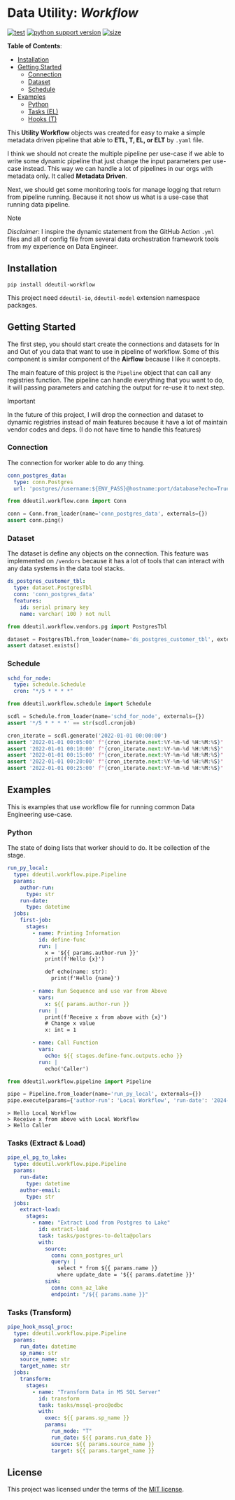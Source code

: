 # Data Utility: _Workflow_

[![test](https://github.com/ddeutils/ddeutil-workflow/actions/workflows/tests.yml/badge.svg?branch=main)](https://github.com/ddeutils/ddeutil-workflow/actions/workflows/tests.yml)
[![python support version](https://img.shields.io/pypi/pyversions/ddeutil-workflow)](https://pypi.org/project/ddeutil-workflow/)
[![size](https://img.shields.io/github/languages/code-size/ddeutils/ddeutil-workflow)](https://github.com/ddeutils/ddeutil-workflow)

**Table of Contents**:

- [Installation](#installation)
- [Getting Started](#getting-started)
  - [Connection](#connection)
  - [Dataset](#dataset)
  - [Schedule](#schedule)
- [Examples](#examples)
  - [Python](#python)
  - [Tasks (EL)](#tasks-extract--load)
  - [Hooks (T)](#hooks-transform)

This **Utility Workflow** objects was created for easy to make a simple metadata
driven pipeline that able to **ETL, T, EL, or ELT** by `.yaml` file.

I think we should not create the multiple pipeline per use-case if we able to
write some dynamic pipeline that just change the input parameters per use-case
instead. This way we can handle a lot of pipelines in our orgs with metadata only.
It called **Metadata Driven**.

Next, we should get some monitoring tools for manage logging that return from
pipeline running. Because it not show us what is a use-case that running data
pipeline.

> [!NOTE]
> _Disclaimer_: I inspire the dynamic statement from the GitHub Action `.yml` files
> and all of config file from several data orchestration framework tools from my
> experience on Data Engineer.

## Installation

```shell
pip install ddeutil-workflow
```

This project need `ddeutil-io`, `ddeutil-model` extension namespace packages.

## Getting Started

The first step, you should start create the connections and datasets for In and
Out of you data that want to use in pipeline of workflow. Some of this component
is similar component of the **Airflow** because I like it concepts.

The main feature of this project is the `Pipeline` object that can call any
registries function. The pipeline can handle everything that you want to do, it
will passing parameters and catching the output for re-use it to next step.

> [!IMPORTANT]
> In the future of this project, I will drop the connection and dataset to
> dynamic registries instead of main features because it have a lot of maintain
> vendor codes and deps. (I do not have time to handle this features)

### Connection

The connection for worker able to do any thing.

```yaml
conn_postgres_data:
  type: conn.Postgres
  url: 'postgres//username:${ENV_PASS}@hostname:port/database?echo=True&time_out=10'
```

```python
from ddeutil.workflow.conn import Conn

conn = Conn.from_loader(name='conn_postgres_data', externals={})
assert conn.ping()
```

### Dataset

The dataset is define any objects on the connection. This feature was implemented
on `/vendors` because it has a lot of tools that can interact with any data systems
in the data tool stacks.

```yaml
ds_postgres_customer_tbl:
  type: dataset.PostgresTbl
  conn: 'conn_postgres_data'
  features:
    id: serial primary key
    name: varchar( 100 ) not null
```

```python
from ddeutil.workflow.vendors.pg import PostgresTbl

dataset = PostgresTbl.from_loader(name='ds_postgres_customer_tbl', externals={})
assert dataset.exists()
```

### Schedule

```yaml
schd_for_node:
  type: schedule.Schedule
  cron: "*/5 * * * *"
```

```python
from ddeutil.workflow.schedule import Schedule

scdl = Schedule.from_loader(name='schd_for_node', externals={})
assert '*/5 * * * *' == str(scdl.cronjob)

cron_iterate = scdl.generate('2022-01-01 00:00:00')
assert '2022-01-01 00:05:00' f"{cron_iterate.next:%Y-%m-%d %H:%M:%S}"
assert '2022-01-01 00:10:00' f"{cron_iterate.next:%Y-%m-%d %H:%M:%S}"
assert '2022-01-01 00:15:00' f"{cron_iterate.next:%Y-%m-%d %H:%M:%S}"
assert '2022-01-01 00:20:00' f"{cron_iterate.next:%Y-%m-%d %H:%M:%S}"
assert '2022-01-01 00:25:00' f"{cron_iterate.next:%Y-%m-%d %H:%M:%S}"
```

## Examples

This is examples that use workflow file for running common Data Engineering
use-case.

### Python

The state of doing lists that worker should to do. It be collection of the stage.

```yaml
run_py_local:
  type: ddeutil.workflow.pipe.Pipeline
  params:
    author-run:
      type: str
    run-date:
      type: datetime
  jobs:
    first-job:
      stages:
        - name: Printing Information
          id: define-func
          run: |
            x = '${{ params.author-run }}'
            print(f'Hello {x}')

            def echo(name: str):
              print(f'Hello {name}')

        - name: Run Sequence and use var from Above
          vars:
            x: ${{ params.author-run }}
          run: |
            print(f'Receive x from above with {x}')
            # Change x value
            x: int = 1

        - name: Call Function
          vars:
            echo: ${{ stages.define-func.outputs.echo }}
          run: |
            echo('Caller')
```

```python
from ddeutil.workflow.pipeline import Pipeline

pipe = Pipeline.from_loader(name='run_py_local', externals={})
pipe.execute(params={'author-run': 'Local Workflow', 'run-date': '2024-01-01'})
```

```shell
> Hello Local Workflow
> Receive x from above with Local Workflow
> Hello Caller
```

### Tasks (Extract & Load)

```yaml
pipe_el_pg_to_lake:
  type: ddeutil.workflow.pipe.Pipeline
  params:
    run-date:
      type: datetime
    author-email:
      type: str
  jobs:
    extract-load:
      stages:
        - name: "Extract Load from Postgres to Lake"
          id: extract-load
          task: tasks/postgres-to-delta@polars
          with:
            source:
              conn: conn_postgres_url
              query: |
                select * from ${{ params.name }}
                where update_date = '${{ params.datetime }}'
            sink:
              conn: conn_az_lake
              endpoint: "/${{ params.name }}"
```

### Tasks (Transform)

```yaml
pipe_hook_mssql_proc:
  type: ddeutil.workflow.pipe.Pipeline
  params:
    run_date: datetime
    sp_name: str
    source_name: str
    target_name: str
  jobs:
    transform:
      stages:
        - name: "Transform Data in MS SQL Server"
          id: transform
          task: tasks/mssql-proc@odbc
          with:
            exec: ${{ params.sp_name }}
            params:
              run_mode: "T"
              run_date: ${{ params.run_date }}
              source: ${{ params.source_name }}
              target: ${{ params.target_name }}
```

## License

This project was licensed under the terms of the [MIT license](LICENSE).

